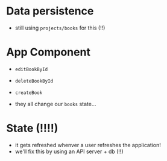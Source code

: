 # Data persistence

- still using `projects/books` for this (!!)

# App Component

- `editBookById`
- `deleteBookById`
- `createBook`

- they all change our `books` state...

# State (!!!!)

- it gets refreshed whenver a user refreshes the application!
- we'll fix this by using an API server + db (!!)
